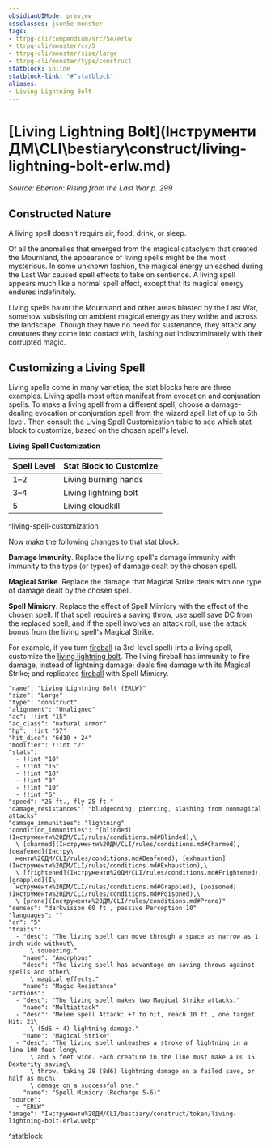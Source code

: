 ```yaml
---
obsidianUIMode: preview
cssclasses: json5e-monster
tags:
- ttrpg-cli/compendium/src/5e/erlw
- ttrpg-cli/monster/cr/5
- ttrpg-cli/monster/size/large
- ttrpg-cli/monster/type/construct
statblock: inline
statblock-link: "#^statblock"
aliases:
- Living Lightning Bolt
---
```

# [Living Lightning Bolt](Інструменти ДМ\CLI\bestiary\construct/living-lightning-bolt-erlw.md)
*Source: Eberron: Rising from the Last War p. 299*  

## Constructed Nature

A living spell doesn't require air, food, drink, or sleep.

Of all the anomalies that emerged from the magical cataclysm that created the Mournland, the appearance of living spells might be the most mysterious. In some unknown fashion, the magical energy unleashed during the Last War caused spell effects to take on sentience. A living spell appears much like a normal spell effect, except that its magical energy endures indefinitely.

Living spells haunt the Mournland and other areas blasted by the Last War, somehow subsisting on ambient magical energy as they writhe and across the landscape. Though they have no need for sustenance, they attack any creatures they come into contact with, lashing out indiscriminately with their corrupted magic.

## Customizing a Living Spell

Living spells come in many varieties; the stat blocks here are three examples. Living spells most often manifest from evocation and conjuration spells. To make a living spell from a different spell, choose a damage-dealing evocation or conjuration spell from the wizard spell list of up to 5th level. Then consult the Living Spell Customization table to see which stat block to customize, based on the chosen spell's level.

**Living Spell Customization**

| Spell Level | Stat Block to Customize |
|-------------|-------------------------|
| 1–2 | Living burning hands |
| 3–4 | Living lightning bolt |
| 5 | Living cloudkill |
^living-spell-customization

Now make the following changes to that stat block:

**Damage Immunity**. Replace the living spell's damage immunity with immunity to the type (or types) of damage dealt by the chosen spell.

**Magical Strike**. Replace the damage that Magical Strike deals with one type of damage dealt by the chosen spell.

**Spell Mimicry**. Replace the effect of Spell Mimicry with the effect of the chosen spell. If that spell requires a saving throw, use spell save DC from the replaced spell, and if the spell involves an attack roll, use the attack bonus from the living spell's Magical Strike.

For example, if you turn [fireball](Інструменти%20ДМ/CLI/spells/fireball-xphb.md) (a 3rd-level spell) into a living spell, customize the [living lightning bolt](Інструменти%20ДМ/CLI/bestiary/construct/living-lightning-bolt-erlw.md). The living fireball has immunity to fire damage, instead of lightning damage; deals fire damage with its Magical Strike; and replicates [fireball](Інструменти%20ДМ/CLI/spells/fireball-xphb.md) with Spell Mimicry.

```statblock
"name": "Living Lightning Bolt (ERLW)"
"size": "Large"
"type": "construct"
"alignment": "Unaligned"
"ac": !!int "15"
"ac_class": "natural armor"
"hp": !!int "57"
"hit_dice": "6d10 + 24"
"modifier": !!int "2"
"stats":
  - !!int "10"
  - !!int "15"
  - !!int "18"
  - !!int "3"
  - !!int "10"
  - !!int "6"
"speed": "25 ft., fly 25 ft."
"damage_resistances": "bludgeoning, piercing, slashing from nonmagical attacks"
"damage_immunities": "lightning"
"condition_immunities": "[blinded](Інструменти%20ДМ/CLI/rules/conditions.md#Blinded),\
  \ [charmed](Інструменти%20ДМ/CLI/rules/conditions.md#Charmed), [deafened](Інстру\
  менти%20ДМ/CLI/rules/conditions.md#Deafened), [exhaustion](Інструменти%20ДМ/CLI/rules/conditions.md#Exhaustion),\
  \ [frightened](Інструменти%20ДМ/CLI/rules/conditions.md#Frightened), [grappled](І\
  нструменти%20ДМ/CLI/rules/conditions.md#Grappled), [poisoned](Інструменти%20ДМ/CLI/rules/conditions.md#Poisoned),\
  \ [prone](Інструменти%20ДМ/CLI/rules/conditions.md#Prone)"
"senses": "darkvision 60 ft., passive Perception 10"
"languages": ""
"cr": "5"
"traits":
  - "desc": "The living spell can move through a space as narrow as 1 inch wide without\
      \ squeezing."
    "name": "Amorphous"
  - "desc": "The living spell has advantage on saving throws against spells and other\
      \ magical effects."
    "name": "Magic Resistance"
"actions":
  - "desc": "The living spell makes two Magical Strike attacks."
    "name": "Multiattack"
  - "desc": "Melee Spell Attack: +7 to hit, reach 10 ft., one target. Hit: 21\
      \ (5d6 + 4) lightning damage."
    "name": "Magical Strike"
  - "desc": "The living spell unleashes a stroke of lightning in a line 100 feet long\
      \ and 5 feet wide. Each creature in the line must make a DC 15 Dexterity saving\
      \ throw, taking 28 (8d6) lightning damage on a failed save, or half as much\
      \ damage on a successful one."
    "name": "Spell Mimicry (Recharge 5-6)"
"source":
  - "ERLW"
"image": "Інструменти%20ДМ/CLI/bestiary/construct/token/living-lightning-bolt-erlw.webp"
```
^statblock